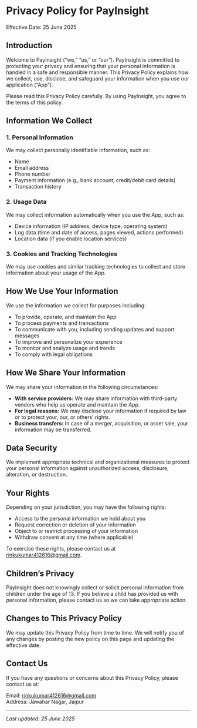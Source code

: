 # Privacy Policy for PayInsight

Effective Date: 25 June 2025

## Introduction

Welcome to PayInsight (“we,” “us,” or “our”). PayInsight is committed to protecting your privacy and ensuring that your personal information is handled in a safe and responsible manner. This Privacy Policy explains how we collect, use, disclose, and safeguard your information when you use our application (“App”).

Please read this Privacy Policy carefully. By using PayInsight, you agree to the terms of this policy.

## Information We Collect

### 1. Personal Information

We may collect personally identifiable information, such as:

- Name
- Email address
- Phone number
- Payment information (e.g., bank account, credit/debit card details)
- Transaction history

### 2. Usage Data

We may collect information automatically when you use the App, such as:

- Device information (IP address, device type, operating system)
- Log data (time and date of access, pages viewed, actions performed)
- Location data (if you enable location services)

### 3. Cookies and Tracking Technologies

We may use cookies and similar tracking technologies to collect and store information about your usage of the App.

## How We Use Your Information

We use the information we collect for purposes including:

- To provide, operate, and maintain the App
- To process payments and transactions
- To communicate with you, including sending updates and support messages
- To improve and personalize your experience
- To monitor and analyze usage and trends
- To comply with legal obligations

## How We Share Your Information

We may share your information in the following circumstances:

- **With service providers:** We may share information with third-party vendors who help us operate and maintain the App.
- **For legal reasons:** We may disclose your information if required by law or to protect your, our, or others’ rights.
- **Business transfers:** In case of a merger, acquisition, or asset sale, your information may be transferred.

## Data Security

We implement appropriate technical and organizational measures to protect your personal information against unauthorized access, disclosure, alteration, or destruction.

## Your Rights

Depending on your jurisdiction, you may have the following rights:

- Access to the personal information we hold about you
- Request correction or deletion of your information
- Object to or restrict processing of your information
- Withdraw consent at any time (where applicable)

To exercise these rights, please contact us at rinkukumar412616@gmail.com.

## Children’s Privacy

PayInsight does not knowingly collect or solicit personal information from children under the age of 13. If you believe a child has provided us with personal information, please contact us so we can take appropriate action.

## Changes to This Privacy Policy

We may update this Privacy Policy from time to time. We will notify you of any changes by posting the new policy on this page and updating the effective date.

## Contact Us

If you have any questions or concerns about this Privacy Policy, please contact us at:

Email: rinkukumar412616@gmail.com  
Address: Jawahar Nagar, Jaipur

---

_Last updated: 25 June 2025_
